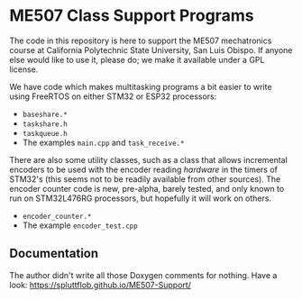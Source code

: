 # ME507 Class Support Programs
The code in this repository is here to support the ME507 mechatronics course
at California Polytechnic State University, San Luis Obispo.  If anyone else
would like to use it, please do; we make it available under a GPL license. 

We have code which makes multitasking programs a bit easier to write using
FreeRTOS on either STM32 or ESP32 processors:
* `baseshare.*`
* `taskshare.h`
* `taskqueue.h`
* The examples `main.cpp` and `task_receive.*`

There are also some utility classes, such as a class that allows incremental 
encoders to be used with the encoder reading _hardware_ in the timers of STM32's 
(this seems not to be readily available from other sources).  The encoder
counter code is new, pre-alpha, barely tested, and only known to run on 
STM32L476RG processors, but hopefully it will work on others. 
* `encoder_counter.*`
* The example `encoder_test.cpp`

## Documentation
The author didn't write all those Doxygen comments for nothing. Have a look: 
<https://spluttflob.github.io/ME507-Support/>

